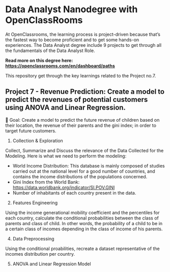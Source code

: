 # Data Analyst Nanodegree with OpenClassRooms

At OpenClassrooms, the learning process is project-driven because that’s the fastest way to become proficient and to get some hands-on experiences. 
The Data Analyst degree include 9 projects to get through all the fundamentals of the Data Analyst Role.

<b> Read more on this degree here: https://openclassrooms.com/en/dashboard/paths </b>
  
This repository get through the key learnings related to the Project no.7.

## Project 7 - Revenue Prediction: Create a model to predict the revenues of potential customers using ANOVA and Linear Regression.

🎯 Goal: Create a model to predict the future revenue of children based on their location, the revenue of their parents and the gini index; in order to target future customers.


  1) Collection & Exploration

Collect, Summarize and Discuss the relevance of the Data Collected for the Modeling.
Here is what we need to perform the modeling:

- World Income Distribution: This database is mainly composed of studies carried out at the national level for a good number of countries, and contains the income distributions of the populations concerned.
- Gini Index from the World Bank: https://data.worldbank.org/indicator/SI.POV.GINI
- Number of inhabitants of each country present in the data.

2) Features Engineering

Using the income generational mobility coefficient and the percentiles for each country, calculate the conditional probabilities between the class of parents and class of child. In other words, the probability of a child to be in a certain class of incomes depending in the class of income of his parents.

4) Data Preprocessing

Using the conditional proabilities, recreate a dataset representative of the incomes distribution per country. 

5) ANOVA and Linear Regression Model
